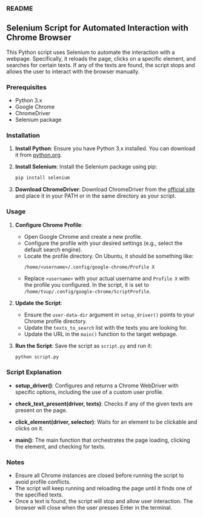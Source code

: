 ### README

## Selenium Script for Automated Interaction with Chrome Browser

This Python script uses Selenium to automate the interaction with a webpage. Specifically, it reloads the page, clicks on a specific element, and searches for certain texts. If any of the texts are found, the script stops and allows the user to interact with the browser manually.

### Prerequisites

- Python 3.x
- Google Chrome
- ChromeDriver
- Selenium package

### Installation

1. **Install Python**:
   Ensure you have Python 3.x installed. You can download it from [python.org](https://www.python.org/).

2. **Install Selenium**:
   Install the Selenium package using pip:
   ```sh
   pip install selenium
   ```

3. **Download ChromeDriver**:
   Download ChromeDriver from the [official site](https://sites.google.com/a/chromium.org/chromedriver/downloads) and place it in your PATH or in the same directory as your script.

### Usage

1. **Configure Chrome Profile**:
   - Open Google Chrome and create a new profile.
   - Configure the profile with your desired settings (e.g., select the default search engine).
   - Locate the profile directory. On Ubuntu, it should be something like:
     ```
     /home/<username>/.config/google-chrome/Profile X
     ```
   - Replace `<username>` with your actual username and `Profile X` with the profile you configured. In the script, it is set to `/home/tvup/.config/google-chrome/ScriptProfile`.

2. **Update the Script**:
   - Ensure the `user-data-dir` argument in `setup_driver()` points to your Chrome profile directory.
   - Update the `texts_to_search` list with the texts you are looking for.
   - Update the URL in the `main()` function to the target webpage.

3. **Run the Script**:
   Save the script as `script.py` and run it:
   ```sh
   python script.py
   ```

### Script Explanation

- **setup_driver()**:
  Configures and returns a Chrome WebDriver with specific options, including the use of a custom user profile.

- **check_text_present(driver, texts)**:
  Checks if any of the given texts are present on the page.

- **click_element(driver, selector)**:
  Waits for an element to be clickable and clicks on it.

- **main()**:
  The main function that orchestrates the page loading, clicking the element, and checking for texts.

### Notes

- Ensure all Chrome instances are closed before running the script to avoid profile conflicts.
- The script will keep running and reloading the page until it finds one of the specified texts.
- Once a text is found, the script will stop and allow user interaction. The browser will close when the user presses Enter in the terminal.
